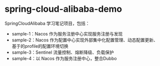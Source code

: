 # spring-cloud-alibaba-demo
SpringCloudAlibaba 学习笔记项目，包括：
- sample-1：Nacos 作为服务注册中心实现服务注册与发现
- sample-2：Nacos 作为配置中心实现外部集中化配置管理、动态配置更新、基于的profile的配置环境切换
- sample-3：Sentinel 流量控制、熔断降级、负载保护
- sample-4：以 Nacos 作为服务注册中心，整合Dubbo
